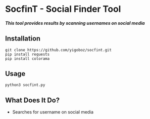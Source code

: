 # SocfinT - Social Finder Tool

##### This tool provides results by scanning usernames on social media

## Installation

```
git clone https://github.com/yigoboz/socfint.git
pip install requests
pip install colorama
```

## Usage

```
python3 socfint.py
```

## What Does It Do?

- Searches for username on social media
